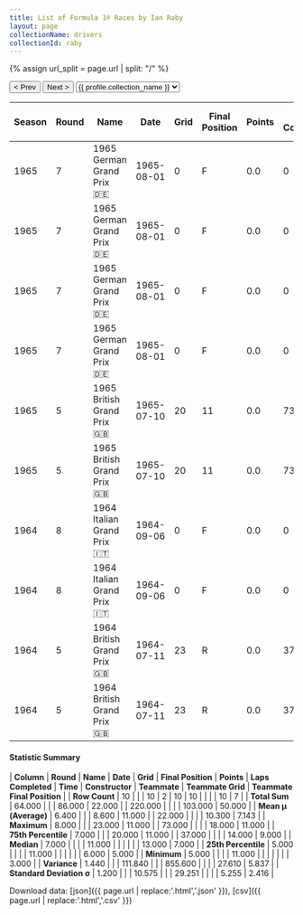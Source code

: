 ```yaml
---
title: List of Formula 1® Races by Ian Raby
layout: page
collectionName: drivers
collectionId: raby
---
```


{% assign url_split = page.url | split: "/" %}
<div id="collection-navigation">
<button onclick="selector.options[selector.selectedIndex-1].value && (window.location = selector.options[selector.selectedIndex-1].value);">&lt; Prev</button>
<button onclick="selector.options[selector.selectedIndex+1].value && (window.location = selector.options[selector.selectedIndex+1].value);">Next &gt;</button>
<select id="selector" onchange="this.options[this.selectedIndex].value && (window.location = this.options[this.selectedIndex].value);">
  {% for collectionId in site.data[page.collectionName].refs %}
    {% if collectionId == page.collectionId %}
      {% assign selected = "selected" %}
    {% else %}
      {% assign selected = "" %}
    {% endif %}
    {% assign profile = site.data[page.collectionName][collectionId].profile %}
    <option value="/f1/{{ page.collectionName }}/{{ collectionId }}/{{ url_split[4] }}" {{ selected }}>{{ profile.collection_name }}</option>
  {% endfor %}
</select>
</div>

| Season | Round | Name | Date | Grid | Final Position | Points | Laps Completed | Time | Constructor | Teammate | Teammate Grid | Teammate Final Position |
|--|--|--|--|--|--|--|--|--|--|--|--|--|
| 1965 | 7 | 1965 German Grand Prix 🇩🇪 | 1965-08-01 | 0 | F | 0.0 | 0 |   | Brabham-Climax 🇬🇧 | [Dan Gurney 🇺🇸](/f1/drivers/gurney) | 5 | 3 |
| 1965 | 7 | 1965 German Grand Prix 🇩🇪 | 1965-08-01 | 0 | F | 0.0 | 0 |   | Brabham-Climax 🇬🇧 | [Jack Brabham 🇦🇺](/f1/drivers/jack_brabham) | 14 | 5 |
| 1965 | 7 | 1965 German Grand Prix 🇩🇪 | 1965-08-01 | 0 | F | 0.0 | 0 |   | Brabham-Climax 🇬🇧 | [Jo Bonnier 🇸🇪](/f1/drivers/bonnier) | 9 | 7 |
| 1965 | 7 | 1965 German Grand Prix 🇩🇪 | 1965-08-01 | 0 | F | 0.0 | 0 |   | Brabham-Climax 🇬🇧 | [Denny Hulme 🇳🇿](/f1/drivers/hulme) | 13 | R |
| 1965 | 5 | 1965 British Grand Prix 🇬🇧 | 1965-07-10 | 20 | 11 | 0.0 | 73 |   | Brabham-BRM 🇬🇧 | [Frank Gardner 🇦🇺](/f1/drivers/gardner) | 13 | 8 |
| 1965 | 5 | 1965 British Grand Prix 🇬🇧 | 1965-07-10 | 20 | 11 | 0.0 | 73 |   | Brabham-BRM 🇬🇧 | [Jo Siffert 🇨🇭](/f1/drivers/siffert) | 18 | 9 |
| 1964 | 8 | 1964 Italian Grand Prix 🇮🇹 | 1964-09-06 | 0 | F | 0.0 | 0 |   | Brabham-BRM 🇬🇧 | [Jo Siffert 🇨🇭](/f1/drivers/siffert) | 6 | 7 |
| 1964 | 8 | 1964 Italian Grand Prix 🇮🇹 | 1964-09-06 | 0 | F | 0.0 | 0 |   | Brabham-BRM 🇬🇧 | [Giacomo Russo 🇮🇹](/f1/drivers/geki) | 0 | F |
| 1964 | 5 | 1964 British Grand Prix 🇬🇧 | 1964-07-11 | 23 | R | 0.0 | 37 |   | Brabham-BRM 🇬🇧 | [Jo Siffert 🇨🇭](/f1/drivers/siffert) | 16 | 11 |
| 1964 | 5 | 1964 British Grand Prix 🇬🇧 | 1964-07-11 | 23 | R | 0.0 | 37 |   | Brabham-BRM 🇬🇧 | [Jo Bonnier 🇸🇪](/f1/drivers/bonnier) | 9 | R |

#### Statistic Summary

| **Column** | **Round** | **Name** | **Date** | **Grid** | **Final Position** | **Points** | **Laps Completed** | **Time** | **Constructor** | **Teammate** | **Teammate Grid** | **Teammate Final Position** |
| **Row Count** | 10 |  |  | 10 | 2 | 10 | 10 |  |  |  | 10 | 7 |
| **Total Sum** | 64.000 |  |  | 86.000 | 22.000 |  | 220.000 |  |  |  | 103.000 | 50.000 |
| **Mean μ (Average)** | 6.400 |  |  | 8.600 | 11.000 |  | 22.000 |  |  |  | 10.300 | 7.143 |
| **Maximum** | 8.000 |  |  | 23.000 | 11.000 |  | 73.000 |  |  |  | 18.000 | 11.000 |
| **75th Percentile** | 7.000 |  |  | 20.000 | 11.000 |  | 37.000 |  |  |  | 14.000 | 9.000 |
| **Median** | 7.000 |  |  |  | 11.000 |  |  |  |  |  | 13.000 | 7.000 |
| **25th Percentile** | 5.000 |  |  |  | 11.000 |  |  |  |  |  | 6.000 | 5.000 |
| **Minimum** | 5.000 |  |  |  | 11.000 |  |  |  |  |  |  | 3.000 |
| **Variance** | 1.440 |  |  | 111.840 |  |  | 855.600 |  |  |  | 27.610 | 5.837 |
| **Standard Deviation σ** | 1.200 |  |  | 10.575 |  |  | 29.251 |  |  |  | 5.255 | 2.416 |

Download data: [json]({{ page.url | replace:'.html','.json' }}), [csv]({{ page.url | replace:'.html','.csv' }})
